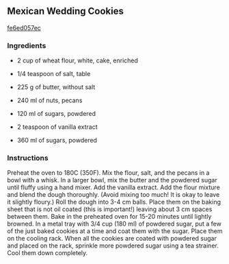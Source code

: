 ## Mexican Wedding Cookies

[fe6ed057ec](https://cookpad.com/us/recipes/156032-mexican-wedding-cookies)

### Ingredients

 - 2 cup of wheat flour, white, cake, enriched

 - 1/4 teaspoon of salt, table

 - 225 g of butter, without salt

 - 240 ml of nuts, pecans

 - 120 ml of sugars, powdered

 - 2 teaspoon of vanilla extract

 - 360 ml of sugars, powdered

### Instructions

Preheat the oven to 180C (350F). Mix the flour, salt, and the pecans in a bowl with a whisk. In a larger bowl, mix the butter and the powdered sugar until fluffy using a hand mixer. Add the vanilla extract. Add the flour mixture and blend the dough thoroughly. (Avoid mixing too much! It is okay to leave it slightly floury.) Roll the dough into 3-4 cm balls. Place them on the baking sheet that is not oil coated (this is important!) leaving about 3 cm spaces between them. Bake in the preheated oven for 15-20 minutes until lightly browned. In a metal tray with 3/4 cup (180 ml) of powdered sugar, put a few of the just baked cookies at a time and coat them with the sugar. Place them on the cooling rack. When all the cookies are coated with powdered sugar and placed on the rack, sprinkle more powdered sugar using a tea strainer. Cool them down completely.
